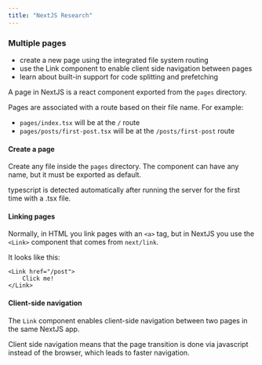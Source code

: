 ```yaml
---
title: "NextJS Research"
---
```

### Multiple pages
- create a new page using the integrated file system routing
- use the Link component to enable client side navigation between pages
- learn about built-in support for code splitting and prefetching

A page in NextJS is a react component exported from the `pages` directory.

Pages are associated with a route based on their file name. For example:
- `pages/index.tsx` will be at the `/` route
- `pages/posts/first-post.tsx` will be at the `/posts/first-post` route

#### Create a page
Create any file inside the `pages` directory. The component can have any name, but it must be exported as default.

typescript is detected automatically after running the server for the first time with a .tsx file.

#### Linking pages
Normally, in HTML you link pages with an `<a>` tag, but in NextJS you use the `<Link>` component that comes from `next/link`.

It looks like this:
```Link
<Link href="/post">
	Click me!
</Link>
```

#### Client-side navigation
The `Link` component enables client-side navigation between two pages in the same NextJS app.

Client side navigation means that the page transition is done via javascript instead of the browser, which leads to faster navigation.
